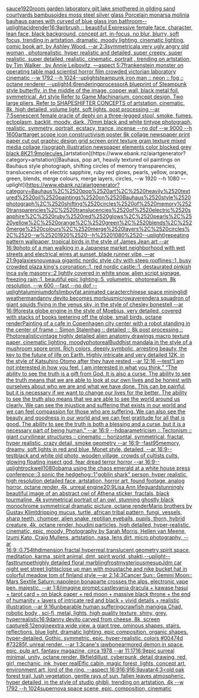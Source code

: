 [sauce](https://www.ebank.nz/aiartgenerator?category=sauce)[1920](https://www.ebank.nz/aiartgenerator?category=1920)[room garden laboratory  gilt lake  smothered in gilding sand courtyards bambusoides moss steel silver glass  Porcelain monarsa molinia bauhaus panes with curved of blue glass iron bathroom](https://www.ebank.nz/aiartgenerator?category=room%2520garden%2520laboratory%2520%2520gilt%2520lake%2520%2520smothered%2520in%2520gilding%2520sand%2520courtyards%2520bambusoides%2520moss%2520steel%2520silver%2520glass%2520%2520Porcelain%2520monarsa%2520molinia%2520bauhaus%2520panes%2520with%2520curved%2520of%2520blue%2520glass%2520iron%2520bathroom)[--uplight](https://www.ebank.nz/aiartgenerator?category=--uplight)[acid](https://www.ebank.nz/aiartgenerator?category=acid)[render](https://www.ebank.nz/aiartgenerator?category=render)[16:9](https://www.ebank.nz/aiartgenerator?category=16%3A9)[airbrush :: beautiful Expressive female face, character, lean face, black background, concept art, in-focus, no blur, blurry, soft focus, trending in artstation, dramatic, moody lighting, cinematic lighting, comic book art, by Ashley Wood. --ar 2:3](https://www.ebank.nz/aiartgenerator?category=airbrush%2520%3A%3A%2520beautiful%2520Expressive%2520female%2520face%2C%2520character%2C%2520lean%2520face%2C%2520black%2520background%2C%2520concept%2520art%2C%2520in-focus%2C%2520no%2520blur%2C%2520blurry%2C%2520soft%2520focus%2C%2520trending%2520in%2520artstation%2C%2520dramatic%2C%2520moody%2520lighting%2C%2520cinematic%2520lighting%2C%2520comic%2520book%2520art%2C%2520by%2520Ashley%2520Wood.%2520--ar%25202%3A3)[symmetrical](https://www.ebank.nz/aiartgenerator?category=symmetrical)[a very ugly angry old woman , photorealistic, hyper realistic and detailed, super creepy, super realistic, super detailed, realistic, cinematic, portrait , trending on artstation, by Tim Walker , by Annie Leibovitz, —aspect 5:7](https://www.ebank.nz/aiartgenerator?category=a%2520very%2520ugly%2520angry%2520old%2520woman%2520%2C%2520photorealistic%2C%2520hyper%2520realistic%2520and%2520detailed%2C%2520super%2520creepy%2C%2520super%2520realistic%2C%2520super%2520detailed%2C%2520realistic%2C%2520cinematic%2C%2520portrait%2520%2C%2520trending%2520on%2520artstation%2C%2520by%2520Tim%2520Walker%2520%2C%2520by%2520Annie%2520Leibovitz%2C%2520%E2%80%94aspect%25205%3A7)[frankenstein monster on operating table mad scientist horror film crowded victorian laboratory  cinematic --w 1792 --h 1024](https://www.ebank.nz/aiartgenerator?category=frankenstein%2520monster%2520on%2520operating%2520table%2520mad%2520scientist%2520horror%2520film%2520crowded%2520victorian%2520laboratory%2520%2520cinematic%2520--w%25201792%2520--h%25201024)[--uplight](https://www.ebank.nz/aiartgenerator?category=--uplight)[steampunk iron man :: neon :: fog :: octane renderer --uplight](https://www.ebank.nz/aiartgenerator?category=steampunk%2520iron%2520man%2520%3A%3A%2520neon%2520%3A%3A%2520fog%2520%3A%3A%2520octane%2520renderer%2520--uplight)[4:6](https://www.ebank.nz/aiartgenerator?category=4%3A6)[rendering](https://www.ebank.nz/aiartgenerator?category=rendering)[processor](https://www.ebank.nz/aiartgenerator?category=processor)[A blueprint of Steampunk style butterfly,   in the middle of the image,   copper wall, black metal foil, symmetrical,  Art style Refer to Game Machinarium.  concept design, Two large pliers, Refer to SHAPESHIFTER CONCEPTS  of artstation, cinematic,  8k, high detailed,  volume light,  soft lights,  post processing    --ar 7:5](https://www.ebank.nz/aiartgenerator?category=A%2520blueprint%2520of%2520Steampunk%2520style%2520butterfly%2C%2520%2520%2520in%2520the%2520middle%2520of%2520the%2520image%2C%2520%2520%2520copper%2520wall%2C%2520black%2520metal%2520foil%2C%2520symmetrical%2C%2520%2520Art%2520style%2520Refer%2520to%2520Game%2520Machinarium.%2520%2520concept%2520design%2C%2520Two%2520large%2520pliers%2C%2520Refer%2520to%2520SHAPESHIFTER%2520CONCEPTS%2520%2520of%2520artstation%2C%2520cinematic%2C%2520%25208k%2C%2520high%2520detailed%2C%2520%2520volume%2520light%2C%2520%2520soft%2520lights%2C%2520%2520post%2520processing%2520%2520%2520%2520--ar%25207%3A5)[senescent  female oracle of dephi on a three-legged stool, smoke, fumes, ectoplasm, backlit, moody, dark, 70mm black and white tintype photograph, realistic, symmetry, portrait, ecstacy, trance, incense --no dof --w 9000 --h 1600](https://www.ebank.nz/aiartgenerator?category=senescent%2520%2520female%2520oracle%2520of%2520dephi%2520on%2520a%2520three-legged%2520stool%2C%2520smoke%2C%2520fumes%2C%2520ectoplasm%2C%2520backlit%2C%2520moody%2C%2520dark%2C%252070mm%2520black%2520and%2520white%2520tintype%2520photograph%2C%2520realistic%2C%2520symmetry%2C%2520portrait%2C%2520ecstacy%2C%2520trance%2C%2520incense%2520--no%2520dof%2520--w%25209000%2520--h%25201600)[art](https://www.ebank.nz/aiartgenerator?category=art)[target scope icon constructivism poster 8k collage newspaper print paper cut out graphic design grid screen print texture grain texture mixed media collage risograph illustration newspaper elements color blocked grey black](https://www.ebank.nz/aiartgenerator?category=target%2520scope%2520icon%2520constructivism%2520poster%25208k%2520collage%2520newspaper%2520print%2520paper%2520cut%2520out%2520graphic%2520design%2520grid%2520screen%2520print%2520texture%2520grain%2520texture%2520mixed%2520media%2520collage%2520risograph%2520illustration%2520newspaper%2520elements%2520color%2520blocked%2520grey%2520black)[,8K](https://www.ebank.nz/aiartgenerator?category=%2C8K)[21:9](https://www.ebank.nz/aiartgenerator?category=21%3A9)[molecules.](https://www.ebank.nz/aiartgenerator?category=molecules.)[artstation](https://www.ebank.nz/aiartgenerator?category=artstation)[Bauhaus, pop art, heavily textured oil paintings on Bauhaus style photograph, shifting circles of memory transparencies, translucencies of electric sapphire, ruby red glows, pearls, yellow, orange, green, blends, merge colours, merge layers, circles, --w 1920 --h 1080 --uplight](https://www.ebank.nz/aiartgenerator?category=Bauhaus%2C%2520pop%2520art%2C%2520heavily%2520textured%2520oil%2520paintings%2520on%2520Bauhaus%2520style%2520photograph%2C%2520shifting%2520circles%2520of%2520memory%2520transparencies%2C%2520translucencies%2520of%2520electric%2520sapphire%2C%2520ruby%2520red%2520glows%2C%2520pearls%2C%2520yellow%2C%2520orange%2C%2520green%2C%2520blends%2C%2520merge%2520colours%2C%2520merge%2520layers%2C%2520circles%2C%2520--w%25201920%2520--h%25201080%2520--uplight)[repeating pattern wallpaper, tropical birds in the style of James Jean art  --ar 16:9](https://www.ebank.nz/aiartgenerator?category=repeating%2520pattern%2520wallpaper%2C%2520tropical%2520birds%2520in%2520the%2520style%2520of%2520James%2520Jean%2520art%2520%2520--ar%252016%3A9)[photo of a man walking in a Japanese market neighborhood with wet streets and electrical wires at sunset, blade runner vibe, —ar 21:9](https://www.ebank.nz/aiartgenerator?category=photo%2520of%2520a%2520man%2520walking%2520in%2520a%2520Japanese%2520market%2520neighborhood%2520with%2520wet%2520streets%2520and%2520electrical%2520wires%2520at%2520sunset%2C%2520blade%2520runner%2520vibe%2C%2520%E2%80%94ar%252021%3A9)[galaxies](https://www.ebank.nz/aiartgenerator?category=galaxies)[nouveau](https://www.ebank.nz/aiartgenerator?category=nouveau)[a gigantic nordic style city with steep rooflines::1, busy crowded plaza king's coronation::1, red nordic castle::1, destaurated pinkish inca syle masonry::2 lightly covered in white snow, alien script signage, freezing rain::1, beautiful epic lighting::5, volumetric, photorealism, 8k resolution, --w 600 --fast --no dof --uplight](https://www.ebank.nz/aiartgenerator?category=a%2520gigantic%2520nordic%2520style%2520city%2520with%2520steep%2520rooflines%3A%3A1%2C%2520busy%2520crowded%2520plaza%2520king%27s%2520coronation%3A%3A1%2C%2520red%2520nordic%2520castle%3A%3A1%2C%2520destaurated%2520pinkish%2520inca%2520syle%2520masonry%3A%3A2%2520lightly%2520covered%2520in%2520white%2520snow%2C%2520alien%2520script%2520signage%2C%2520freezing%2520rain%3A%3A1%2C%2520beautiful%2520epic%2520lighting%3A%3A5%2C%2520volumetric%2C%2520photorealism%2C%25208k%2520resolution%2C%2520--w%2520600%2520--fast%2520--no%2520dof%2520--uplight)[aluminium](https://www.ebank.nz/aiartgenerator?category=aluminium)[dof](https://www.ebank.nz/aiartgenerator?category=dof)[slimboyfat,animated caracter](https://www.ebank.nz/aiartgenerator?category=slimboyfat%2Canimated%2520caracter)[chinese space mining](https://www.ebank.nz/aiartgenerator?category=chinese%2520space%2520mining)[lidl weatherman](https://www.ebank.nz/aiartgenerator?category=lidl%2520weatherman)[danny devito becomes morbius](https://www.ebank.nz/aiartgenerator?category=danny%2520devito%2520becomes%2520morbius)[microwave](https://www.ebank.nz/aiartgenerator?category=microwave)[render](https://www.ebank.nz/aiartgenerator?category=render)[a squadron of giant squids flying in the venus sky, in the style of chesley bonestell --ar 16:9](https://www.ebank.nz/aiartgenerator?category=a%2520squadron%2520of%2520giant%2520squids%2520flying%2520in%2520the%2520venus%2520sky%2C%2520in%2520the%2520style%2520of%2520chesley%2520bonestell%2520--ar%252016%3A9)[forest](https://www.ebank.nz/aiartgenerator?category=forest)[a globe engine in the style of Moebius, very detailed, covered with stacks of books teetering off the globe, small birds, octane render](https://www.ebank.nz/aiartgenerator?category=a%2520globe%2520engine%2520in%2520the%2520style%2520of%2520Moebius%2C%2520very%2520detailed%2C%2520covered%2520with%2520stacks%2520of%2520books%2520teetering%2520off%2520the%2520globe%2C%2520small%2520birds%2C%2520octane%2520render)[Painting of a cafe in Copenhagen city center with a robot standing in the center of frame :: Simon Stalenhag :: detailed :: 8k post processing :: Photorealistic](https://www.ebank.nz/aiartgenerator?category=Painting%2520of%2520a%2520cafe%2520in%2520Copenhagen%2520city%2520center%2520with%2520a%2520robot%2520standing%2520in%2520the%2520center%2520of%2520frame%2520%3A%3A%2520Simon%2520Stalenhag%2520%3A%3A%2520detailed%2520%3A%3A%25208k%2520post%2520processing%2520%3A%3A%2520Photorealistic)[vintage highly detailed alien anatomy drawings macro texture paper, cinematic lighting, moody](https://www.ebank.nz/aiartgenerator?category=vintage%2520highly%2520detailed%2520alien%2520anatomy%2520drawings%2520macro%2520texture%2520paper%2C%2520cinematic%2520lighting%2C%2520moody)[photoreal](https://www.ebank.nz/aiartgenerator?category=photoreal)[Buddhist mandala in the style of a mushroom spore print. Rich colors, deeply symbolic, arresting beauty, the key to the future of life on Earth. Highly intricate and very detailed 12K, in the style of Katsuhiro Otomo after they have rested --ar 12:16 —test](https://www.ebank.nz/aiartgenerator?category=Buddhist%2520mandala%2520in%2520the%2520style%2520of%2520a%2520mushroom%2520spore%2520print.%2520Rich%2520colors%2C%2520deeply%2520symbolic%2C%2520arresting%2520beauty%2C%2520the%2520key%2520to%2520the%2520future%2520of%2520life%2520on%2520Earth.%2520Highly%2520intricate%2520and%2520very%2520detailed%252012K%2C%2520in%2520the%2520style%2520of%2520Katsuhiro%2520Otomo%2520after%2520they%2520have%2520rested%2520--ar%252012%3A16%2520%E2%80%94test)[“I am not interested in how you feel, I am interested in what you think.”  “The ability to see the truth is a gift from God. It is also a curse. The ability to see the truth means that we are able to look at our own lives and be honest with ourselves about who we are and what we have done. This can be painful, but it is necessary if we want to change our lives for the better. The ability to see the truth also means that we are able to see the world around us clearly. We can see the injustice and suffering that exists in our world and we can feel compassion for those who are suffering. We can also see the beauty and goodness in our world and we can feel gratitude for all that is good. The ability to see the truth is both a blessing and a curse, but it is a necessary part of being human.” --ar 16:9 --hd](https://www.ebank.nz/aiartgenerator?category=%E2%80%9CI%2520am%2520not%2520interested%2520in%2520how%2520you%2520feel%2C%2520I%2520am%2520interested%2520in%2520what%2520you%2520think.%E2%80%9D%2520%2520%E2%80%9CThe%2520ability%2520to%2520see%2520the%2520truth%2520is%2520a%2520gift%2520from%2520God.%2520It%2520is%2520also%2520a%2520curse.%2520The%2520ability%2520to%2520see%2520the%2520truth%2520means%2520that%2520we%2520are%2520able%2520to%2520look%2520at%2520our%2520own%2520lives%2520and%2520be%2520honest%2520with%2520ourselves%2520about%2520who%2520we%2520are%2520and%2520what%2520we%2520have%2520done.%2520This%2520can%2520be%2520painful%2C%2520but%2520it%2520is%2520necessary%2520if%2520we%2520want%2520to%2520change%2520our%2520lives%2520for%2520the%2520better.%2520The%2520ability%2520to%2520see%2520the%2520truth%2520also%2520means%2520that%2520we%2520are%2520able%2520to%2520see%2520the%2520world%2520around%2520us%2520clearly.%2520We%2520can%2520see%2520the%2520injustice%2520and%2520suffering%2520that%2520exists%2520in%2520our%2520world%2520and%2520we%2520can%2520feel%2520compassion%2520for%2520those%2520who%2520are%2520suffering.%2520We%2520can%2520also%2520see%2520the%2520beauty%2520and%2520goodness%2520in%2520our%2520world%2520and%2520we%2520can%2520feel%2520gratitude%2520for%2520all%2520that%2520is%2520good.%2520The%2520ability%2520to%2520see%2520the%2520truth%2520is%2520both%2520a%2520blessing%2520and%2520a%2520curse%2C%2520but%2520it%2520is%2520a%2520necessary%2520part%2520of%2520being%2520human.%E2%80%9D%2520--ar%252016%3A9%2520--hd)[parametricism :: Tectonism :: giant curvilinear structures :: cinematic :: horizontal, symmetrical, fractal, hyper realistic, crazy detail, smoke geometry --ar 16:9](https://www.ebank.nz/aiartgenerator?category=parametricism%2520%3A%3A%2520Tectonism%2520%3A%3A%2520giant%2520curvilinear%2520structures%2520%3A%3A%2520cinematic%2520%3A%3A%2520horizontal%2C%2520symmetrical%2C%2520fractal%2C%2520hyper%2520realistic%2C%2520crazy%2520detail%2C%2520smoke%2520geometry%2520--ar%252016%3A9)[--fast](https://www.ebank.nz/aiartgenerator?category=--fast)[95](https://www.ebank.nz/aiartgenerator?category=95)[memory, dreamy, soft lights in red and blue, Monet style, detailed, --ar 16:9](https://www.ebank.nz/aiartgenerator?category=memory%2C%2520dreamy%2C%2520soft%2520lights%2520in%2520red%2520and%2520blue%2C%2520Monet%2520style%2C%2520detailed%2C%2520--ar%252016%3A9)[--test](https://www.ebank.nz/aiartgenerator?category=--test)[black and white old photo, wooden village, crowds of cultists cults, glowing floating insect god, fear dread terror horror --ar 16:9](https://www.ebank.nz/aiartgenerator?category=black%2520and%2520white%2520old%2520photo%2C%2520wooden%2520village%2C%2520crowds%2520of%2520cultists%2520cults%2C%2520glowing%2520floating%2520insect%2520god%2C%2520fear%2520dread%2520terror%2520horror%2520--ar%252016%3A9)[--uplight](https://www.ebank.nz/aiartgenerator?category=--uplight)[rockwell](https://www.ebank.nz/aiartgenerator?category=rockwell)[1080](https://www.ebank.nz/aiartgenerator?category=1080)[obama using the chaos emerald at a white house press conference::3 sonic the hedgehog::1](https://www.ebank.nz/aiartgenerator?category=obama%2520using%2520the%2520chaos%2520emerald%2520at%2520a%2520white%2520house%2520press%2520conference%3A%3A3%2520sonic%2520the%2520hedgehog%3A%3A1)["goblin shark" person, hyper realistic, high resolution detailed face, artstation, horror art, found footage, analog horror, octane render, 4k, unreal engine](https://www.ebank.nz/aiartgenerator?category=%22goblin%2520shark%22%2520person%2C%2520hyper%2520realistic%2C%2520high%2520resolution%2520detailed%2520face%2C%2520artstation%2C%2520horror%2520art%2C%2520found%2520footage%2C%2520analog%2520horror%2C%2520octane%2520render%2C%25204k%2C%2520unreal%2520engine)[20:9](https://www.ebank.nz/aiartgenerator?category=20%3A9)[Lisa Ann lifeguard](https://www.ebank.nz/aiartgenerator?category=Lisa%2520Ann%2520lifeguard)[stunningly beautiful image of an abstract owl of Athena sticker, fractals, black tourmaline, 4k symmetrical portrait of an owl, stunning ghostly black monochrome symmetrical dramatic picture, octane render](https://www.ebank.nz/aiartgenerator?category=stunningly%2520beautiful%2520image%2520of%2520an%2520abstract%2520owl%2520of%2520Athena%2520sticker%2C%2520fractals%2C%2520black%2520tourmaline%2C%25204k%2520symmetrical%2520portrait%2520of%2520an%2520owl%2C%2520stunning%2520ghostly%2520black%2520monochrome%2520symmetrical%2520dramatic%2520picture%2C%2520octane%2520render)[Mario brothers by Gustav Klimt](https://www.ebank.nz/aiartgenerator?category=Mario%2520brothers%2520by%2520Gustav%2520Klimt)[dripping mucus, turtle, african tribal pattern, fungi, vessels, sharp teeth, chomper, alien snake, reptilian eyeballs, pupils, thorn, hybrid creature, 4k, octane render, houdini particles, high detailed, hyper-realistic, cinematic, epic, moody, Photography by Sarah Morris, Hellen van Meene, Izumi Kato, Craig Mullens, artstation, nasa, lens dirt, micro photography, --ar 16:9](https://www.ebank.nz/aiartgenerator?category=dripping%2520mucus%2C%2520turtle%2C%2520african%2520tribal%2520pattern%2C%2520fungi%2C%2520vessels%2C%2520sharp%2520teeth%2C%2520chomper%2C%2520alien%2520snake%2C%2520reptilian%2520eyeballs%2C%2520pupils%2C%2520thorn%2C%2520hybrid%2520creature%2C%25204k%2C%2520octane%2520render%2C%2520houdini%2520particles%2C%2520high%2520detailed%2C%2520hyper-realistic%2C%2520cinematic%2C%2520epic%2C%2520moody%2C%2520Photography%2520by%2520Sarah%2520Morris%2C%2520Hellen%2520van%2520Meene%2C%2520Izumi%2520Kato%2C%2520Craig%2520Mullens%2C%2520artstation%2C%2520nasa%2C%2520lens%2520dirt%2C%2520micro%2520photography%2C%2520--ar%252016%3A9)[::0.75](https://www.ebank.nz/aiartgenerator?category=%3A%3A0.75)[4thdimension,fractal,hyperreal,translucent,geometry,spirit,space,meditation, karma, spirit animal, dmt, spirit world, shakti,](https://www.ebank.nz/aiartgenerator?category=4thdimension%2Cfractal%2Chyperreal%2Ctranslucent%2Cgeometry%2Cspirit%2Cspace%2Cmeditation%2C%2520karma%2C%2520spirit%2520animal%2C%2520dmt%2C%2520spirit%2520world%2C%2520shakti%2C)[--uplight](https://www.ebank.nz/aiartgenerator?category=--uplight)[--fast](https://www.ebank.nz/aiartgenerator?category=--fast)[trumpet](https://www.ebank.nz/aiartgenerator?category=trumpet)[highly detailed floral marbling](https://www.ebank.nz/aiartgenerator?category=highly%2520detailed%2520floral%2520marbling)[frost](https://www.ebank.nz/aiartgenerator?category=frost)[mysterious](https://www.ebank.nz/aiartgenerator?category=mysterious)[me](https://www.ebank.nz/aiartgenerator?category=me)[sup](https://www.ebank.nz/aiartgenerator?category=sup)[Jdm car night wet street lights](https://www.ebank.nz/aiartgenerator?category=Jdm%2520car%2520night%2520wet%2520street%2520lights)[close up man with moustache and nike bucket hat in colorful meadow tom of finland style —ar 2:1](https://www.ebank.nz/aiartgenerator?category=close%2520up%2520man%2520with%2520moustache%2520and%2520nike%2520bucket%2520hat%2520in%2520colorful%2520meadow%2520tom%2520of%2520finland%2520style%2520%E2%80%94ar%25202%3A1)[4:3](https://www.ebank.nz/aiartgenerator?category=4%3A3)[Cancer Sun:: Gemini Moon:: Mars Sextile Saturn::](https://www.ebank.nz/aiartgenerator?category=Cancer%2520Sun%3A%3A%2520Gemini%2520Moon%3A%3A%2520Mars%2520Sextile%2520Saturn%3A%3A)[napoleon bonaparte crosses the alps. electronic vape pen. majestic. --ar 1:8](https://www.ebank.nz/aiartgenerator?category=napoleon%2520bonaparte%2520crosses%2520the%2520alps.%2520electronic%2520vape%2520pen.%2520majestic.%2520--ar%25201%3A8)[/imagine prompt:castlevania dracula + kawase hasui + tarot card + on black paper + red moon + massive black throne + the end of humanity + layers of intricate red and black + vivid details + realistic illustration --ar 9:16](https://www.ebank.nz/aiartgenerator?category=/imagine%2520prompt%3Acastlevania%2520dracula%2520%2B%2520kawase%2520hasui%2520%2B%2520tarot%2520card%2520%2B%2520on%2520black%2520paper%2520%2B%2520red%2520moon%2520%2B%2520massive%2520black%2520throne%2520%2B%2520the%2520end%2520of%2520humanity%2520%2B%2520layers%2520of%2520intricate%2520red%2520and%2520black%2520%2B%2520vivid%2520details%2520%2B%2520realistic%2520illustration%2520--ar%25209%3A16)[unbearable human suffering](https://www.ebank.nz/aiartgenerator?category=unbearable%2520human%2520suffering)[crawfish man](https://www.ebank.nz/aiartgenerator?category=crawfish%2520man)[giga Chad, robotic body , sci-fi, metal, lights, high quality texture, shiny, grey, hyperrealistic](https://www.ebank.nz/aiartgenerator?category=giga%2520Chad%2C%2520robotic%2520body%2520%2C%2520sci-fi%2C%2520metal%2C%2520lights%2C%2520high%2520quality%2520texture%2C%2520shiny%2C%2520grey%2C%2520hyperrealistic)[16:9](https://www.ebank.nz/aiartgenerator?category=16%3A9)[danny devito carved from cheese, 8k, screen capture](https://www.ebank.nz/aiartgenerator?category=danny%2520devito%2520carved%2520from%2520cheese%2C%25208k%2C%2520screen%2520capture)[8:12](https://www.ebank.nz/aiartgenerator?category=8%3A12)[engine](https://www.ebank.nz/aiartgenerator?category=engine)[extra wide view. a giant tree. ominous shapes. stairs. reflections. blue light. dramatic lighting. epic composition. organic shapes. hyper-detailed. Gothic. symmetric. epic. hyper-realistic. colors #00474d #73285f. unreal render. --ar 1:3](https://www.ebank.nz/aiartgenerator?category=extra%2520wide%2520view.%2520a%2520giant%2520tree.%2520ominous%2520shapes.%2520stairs.%2520reflections.%2520blue%2520light.%2520dramatic%2520lighting.%2520epic%2520composition.%2520organic%2520shapes.%2520hyper-detailed.%2520Gothic.%2520symmetric.%2520epic.%2520hyper-realistic.%2520colors%2520%2300474d%2520%2373285f.%2520unreal%2520render.%2520--ar%25201%3A3)[cane's jawbone](https://www.ebank.nz/aiartgenerator?category=cane%27s%2520jawbone)[armored demon in space, epic, pulp art, fantasy magazine, circa 1978 --ar 11:17](https://www.ebank.nz/aiartgenerator?category=armored%2520demon%2520in%2520space%2C%2520epic%2C%2520pulp%2520art%2C%2520fantasy%2520magazine%2C%2520circa%25201978%2520--ar%252011%3A17)[16:9](https://www.ebank.nz/aiartgenerator?category=16%3A9)[epic surreal minimal, unity, octane render, 8k](https://www.ebank.nz/aiartgenerator?category=epic%2520surreal%2520minimal%2C%2520unity%2C%2520octane%2520render%2C%25208k)[field](https://www.ebank.nz/aiartgenerator?category=field)[illust, cyberpunk, detail drawing, red, girl, mechanic, ink, hyper real](https://www.ebank.nz/aiartgenerator?category=illust%2C%2520cyberpunk%2C%2520detail%2520drawing%2C%2520red%2C%2520girl%2C%2520mechanic%2C%2520ink%2C%2520hyper%2520real)[Elfic cabin, magic forest, lights, concept art, environment art, lord of the ring, --aspect 16:9](https://www.ebank.nz/aiartgenerator?category=Elfic%2520cabin%2C%2520magic%2520forest%2C%2520lights%2C%2520concept%2520art%2C%2520environment%2520art%2C%2520lord%2520of%2520the%2520ring%2C%2520--aspect%252016%3A9)[16:9](https://www.ebank.nz/aiartgenerator?category=16%3A9)[16:9](https://www.ebank.nz/aiartgenerator?category=16%3A9)[avatar](https://www.ebank.nz/aiartgenerator?category=avatar)[4:3](https://www.ebank.nz/aiartgenerator?category=4%3A3)[<](https://www.ebank.nz/aiartgenerator?category=%3C)[old oak forest trail, lush vegetation, gentle rays of sun, fallen leaves atmospheric, hyper detailed, in the style of studio ghibli, trending on artstation, 4k --w 1792 --h 1024](https://www.ebank.nz/aiartgenerator?category=old%2520oak%2520forest%2520trail%2C%2520lush%2520vegetation%2C%2520gentle%2520rays%2520of%2520sun%2C%2520fallen%2520leaves%2520atmospheric%2C%2520hyper%2520detailed%2C%2520in%2520the%2520style%2520of%2520studio%2520ghibli%2C%2520trending%2520on%2520artstation%2C%25204k%2520--w%25201792%2520--h%25201024)[supernova space scene, epic, composition, cinematic](https://www.ebank.nz/aiartgenerator?category=supernova%2520space%2520scene%2C%2520epic%2C%2520composition%2C%2520cinematic)